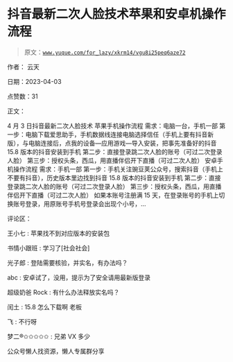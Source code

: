 # 抖音最新二次人脸技术苹果和安卓机操作流程

> 原文：[`www.yuque.com/for_lazy/xkrm14/vgu8i25peq6aze72`](https://www.yuque.com/for_lazy/xkrm14/vgu8i25peq6aze72)

作者： 云天

日期：2023-04-03

点赞数：31

正文：

4 月 3 日抖音最新二次人脸技术 苹果手机操作流程 需求：电脑一台，手机一部 第一步：电脑下载爱思助手，手机数据线连接电脑选择信任（手机上要有抖音新版），与电脑连接后，点我的设备—应用游戏—导入安装，把事先准备好的抖音 15.8 版本的抖音安装到手机 第二步：直接登录跳二次人脸的账号（可过二次登录人脸） 第三步：授权头条，西瓜，用直播伴侣开下直播（可过二次人脸） 安卓手机操作流程 需求：手机一部 第一步：手机关注豌豆荚公众号，搜索抖音（手机上不要有抖音），历史版本里边找到抖音 15.8 版本的抖音安装到手机 第二步：直接登录跳二次人脸的账号（可过二次登录人脸） 第三步：授权头条，西瓜，用直播伴侣开下直播（可过二次人脸） 如果本账号注册满 15 天，在登录账号的手机上切换账号登录，用原账号手机号登录会出现个小号，...

评论区：

王小七 : 苹果找不到对应版本的安装包

书情小跟班 : 学习了[社会社会]

光子郎 : 登陆需要核验，并实名，有办法吗？

abc : 安卓试了，没用，提示为了安全请用最新版登录

超级奶爸 Rock : 有什么办法释放实名吗？

闰土 : 15.8 怎么下载啊 老板

飞 : 不行呀

梦二®✩✩✩✩✩ : 兄弟 VX 多少

公众号懒人找资源，懒人专属群分享

